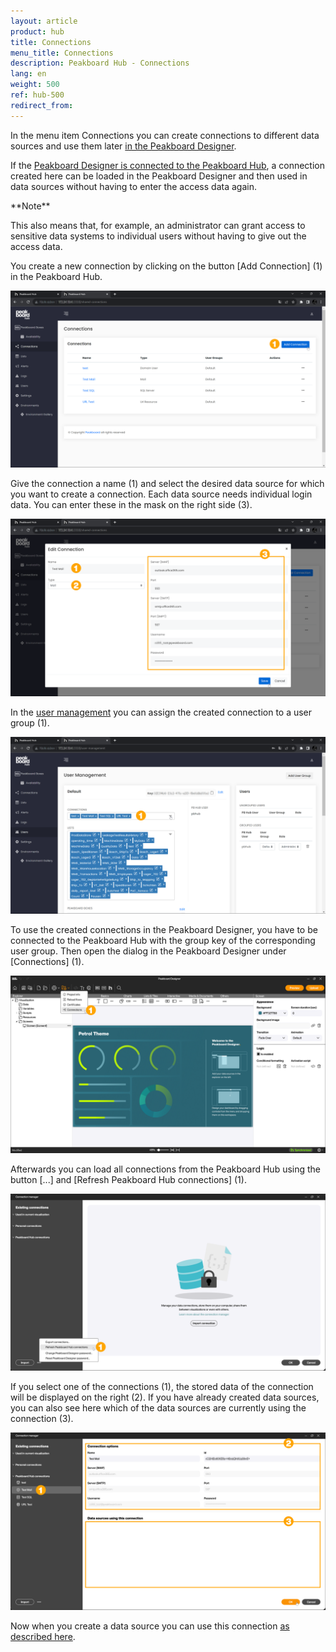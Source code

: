 ```yaml
---
layout: article
product: hub
title: Connections
menu_title: Connections
description: Peakboard Hub - Connections
lang: en
weight: 500
ref: hub-500
redirect_from:
---
```


In the menu item Connections you can create connections to different data sources and use them later [in the Peakboard Designer](/misc/en-shared-connection.html).

If the [Peakboard Designer is connected to the Peakboard Hub](/hub/de-hub_connectpbdesigner.html), a connection created here can be loaded in the Peakboard Designer and then used in data sources without having to enter the access data again.

<div class="box-tip" markdown="1">**Note**

This also means that, for example, an administrator can grant access to sensitive data systems to individual users without having to give out the access data.
</div>

You create a new connection by clicking on the button [Add Connection] (1) in the Peakboard Hub.

![Add Connection](/assets/images/hub/en_hub_connections-01.png)

Give the connection a name (1) and select the desired data source for which you want to create a connection. Each data source needs individual login data. You can enter these in the mask on the right side (3).

![Add connection](/assets/images/hub/en_hub_connections-02.png)

In the [user management](/hub/en-hub_usermanagement.html) you can assign the created connection to a user group (1).

![User groups](/assets/images/hub/en_hub_connections-03.png)

To use the created connections in the Peakboard Designer, you have to be connected to the Peakboard Hub with the group key of the corresponding user group.
Then open the dialog in the Peakboard Designer under [Connections] (1).

![Connections](/assets/images/hub/en_hub_connections-04.png)

Afterwards you can load all connections from the Peakboard Hub using the button [...] and [Refresh Peakboard Hub connections] (1).

![Update Connections](/assets/images/hub/en_hub_connections-05.png)

If you select one of the connections (1), the stored data of the connection will be displayed on the right (2).
If you have already created data sources, you can also see here which of the data sources are currently using the connection (3).

![Show connections](/assets/images/hub/en_hub_connections-06.png)

Now when you create a data source you can use this connection [as described here](/misc/en-shared-connection.html).
